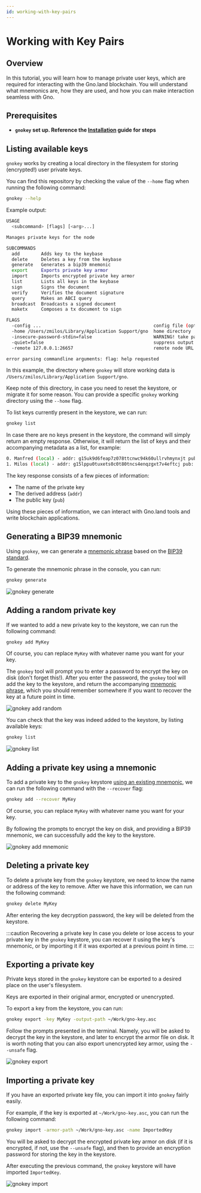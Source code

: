 ```yaml
---
id: working-with-key-pairs
---
```


# Working with Key Pairs

## Overview

In this tutorial, you will learn how to manage private user keys, which are required for interacting with the Gno.land
blockchain. You will understand what mnemonics are, how they are used, and how you can make interaction seamless with
Gno.

## Prerequisites

- **`gnokey` set up. Reference the [Installation](installation.md#3-installing-other-gno-tools) guide for steps**

## Listing available keys

`gnokey` works by creating a local directory in the filesystem for storing (encrypted!) user private keys.

You can find this repository by checking the value of the `--home` flag when running the following command:

```bash
gnokey --help
```

Example output:

```bash
USAGE
  <subcommand> [flags] [<arg>...]

Manages private keys for the node

SUBCOMMANDS
  add        Adds key to the keybase
  delete     Deletes a key from the keybase
  generate   Generates a bip39 mnemonic
  export     Exports private key armor
  import     Imports encrypted private key armor
  list       Lists all keys in the keybase
  sign       Signs the document
  verify     Verifies the document signature
  query      Makes an ABCI query
  broadcast  Broadcasts a signed document
  maketx     Composes a tx document to sign

FLAGS
  -config ...                                          config file (optional)
  -home /Users/zmilos/Library/Application Support/gno  home directory
  -insecure-password-stdin=false                       WARNING! take password from stdin
  -quiet=false                                         suppress output during execution
  -remote 127.0.0.1:26657                              remote node URL

error parsing commandline arguments: flag: help requested
```

In this example, the directory where `gnokey` will store working data
is `/Users/zmilos/Library/Application Support/gno`.

Keep note of this directory, in case you need to reset the keystore, or migrate it for some reason.
You can provide a specific `gnokey` working directory using the `--home` flag.

To list keys currently present in the keystore, we can run:

```bash
gnokey list
```

In case there are no keys present in the keystore, the command will simply return an empty response.
Otherwise, it will return the list of keys and their accompanying metadata as a list, for example:

```bash
0. Manfred (local) - addr: g15uk9d6feap7z078ttcnwc94k60ullrvhmynxjt pub: gpub1pgfj7ard9eg82cjtv4u4xetrwqer2dntxyfzxz3pqvn87u43scec4zfgn4la3nt237nehzydzayqxe43fx63lq6rty9c5almet4, path: <nil>
1. Milos (local) - addr: g15lppu0tuxets0c0t80tncs4enqzgxt7v4eftcj pub: gpub1pgfj7ard9eg82cjtv4u4xetrwqer2dntxyfzxz3pqw2kkzujprgrfg7vumg85mccsf790n5ep6htpygkuwedwuumf2g7ydm4vqf, path: <nil>
```

The key response consists of a few pieces of information:

- The name of the private key
- The derived address (`addr`)
- The public key (`pub`)

Using these pieces of information, we can interact with Gno.land tools and write blockchain applications.

## Generating a BIP39 mnemonic

Using `gnokey`, we can generate a [mnemonic phrase](https://en.bitcoin.it/wiki/Seed_phrase) based on
the [BIP39 standard](https://github.com/bitcoin/bips/blob/master/bip-0039.mediawiki).

To generate the mnemonic phrase in the console, you can run:

```bash
gnokey generate
```

![gnokey generate](../assets/getting-started/creating-a-key-pair/gnokey-generate.gif)

## Adding a random private key

If we wanted to add a new private key to the keystore, we can run the following command:

```bash
gnokey add MyKey
```

Of course, you can replace `MyKey` with whatever name you want for your key.

The `gnokey` tool will prompt you to enter a password to encrypt the key on disk (don't forget this!).
After you enter the password, the `gnokey` tool will add the key to the keystore, and return the accompanying [mnemonic
phrase](https://en.bitcoin.it/wiki/Seed_phrase), which you should remember somewhere if you want to recover the key at a
future point in time.

![gnokey add random](../assets/getting-started/creating-a-key-pair/gnokey-add-random.gif)

You can check that the key was indeed added to the keystore, by listing available keys:

```bash
gnokey list
```

![gnokey list](../assets/getting-started/creating-a-key-pair/gnokey-list.gif)

## Adding a private key using a mnemonic

To add a private key to the `gnokey` keystore [using an existing mnemonic](#generating-a-bip39-mnemonic), we can run the
following command with the
`--recover` flag:

```bash
gnokey add --recover MyKey
```

Of course, you can replace `MyKey` with whatever name you want for your key.

By following the prompts to encrypt the key on disk, and providing a BIP39 mnemonic, we can successfully add
the key to the keystore.

![gnokey add mnemonic](../assets/getting-started/creating-a-key-pair/gnokey-add-mnemonic.gif)

## Deleting a private key

To delete a private key from the `gnokey` keystore, we need to know the name or address of the key to remove.
After we have this information, we can run the following command:

```bash
gnokey delete MyKey
```

After entering the key decryption password, the key will be deleted from the keystore.

:::caution Recovering a private key
In case you delete or lose access to your private key in the `gnokey` keystore, you
can recover it using the key's mnemonic, or by importing it if it was exported at a previous point in time.
:::

## Exporting a private key

Private keys stored in the `gnokey` keystore can be exported to a desired place
on the user's filesystem.

Keys are exported in their original armor, encrypted or unencrypted.

To export a key from the keystore, you can run:

```bash
gnokey export -key MyKey -output-path ~/Work/gno-key.asc
```

Follow the prompts presented in the terminal. Namely, you will be asked to decrypt the key in the keystore,
and later to encrypt the armor file on disk. It is worth noting that you can also export unencrypted key armor, using
the `--unsafe` flag.

![gnokey export](../assets/getting-started/creating-a-key-pair/gnokey-export.gif)

## Importing a private key

If you have an exported private key file, you can import it into `gnokey` fairly easily.

For example, if the key is exported at `~/Work/gno-key.asc`, you can run the following command:

```bash
gnokey import -armor-path ~/Work/gno-key.asc -name ImportedKey
```

You will be asked to decrypt the encrypted private key armor on disk (if it is encrypted, if not, use the `--unsafe`
flag), and then to provide an encryption password for storing the key in the keystore.

After executing the previous command, the `gnokey` keystore will have imported `ImportedKey`.

![gnokey import](../assets/getting-started/creating-a-key-pair/gnokey-import.gif)